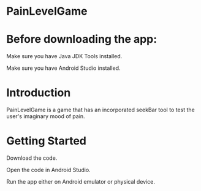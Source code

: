 # PainLevelGame

# Before downloading the app:

Make sure you have Java JDK Tools installed. 

Make sure you have Android Studio installed.

# Introduction

PainLevelGame is a game that has an incorporated seekBar tool to test the user's imaginary mood of pain.

# Getting Started

Download the code.

Open the code in Android Studio.

Run the app either on Android emulator or physical device.
